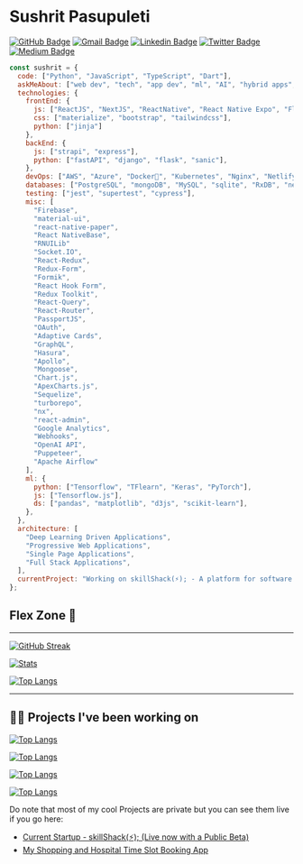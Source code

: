 # Sushrit Pasupuleti
[![GitHub Badge](https://img.shields.io/github/followers/SushritPasupuleti?style=for-the-badge&logo=GitHub&logoColor=white)](mailto:sushrit.pk21@gmail.com "Follow On GitHub")
[![Gmail Badge](https://img.shields.io/badge/sushrit.pk21@gmail.com-c14438?style=for-the-badge&logo=Gmail&logoColor=white)](mailto:sushrit.pk21@gmail.com "Connect via Email")
[![Linkedin Badge](https://img.shields.io/badge/-Sushrit%20Pasupuleti-0072b1?style=for-the-badge&logo=Linkedin&logoColor=white)](https://www.linkedin.com/in/sushritpasupuleti/ "Connect on LinkedIn")
[![Twitter Badge](https://img.shields.io/twitter/follow/Sushrit_Lawliet?label=Follow%20on%20Twitter&style=for-the-badge&logo=Twitter&logoColor=white)](https://twitter.com/intent/follow?screen_name=Sushrit_Lawliet "Follow on Twitter")
[![Medium Badge](https://img.shields.io/badge/-@sushrit.pk21-00acee?style=for-the-badge&logo=Medium&logoColor=white)](https://medium.com/@sushrit.pk21 "Follow on Medium")
```javascript
const sushrit = {
  code: ["Python", "JavaScript", "TypeScript", "Dart"],
  askMeAbout: ["web dev", "tech", "app dev", "ml", "AI", "hybrid apps", "linux", "chatbots", "MERN Stack", "JAM Stack", "monorepos"],
  technologies: {
    frontEnd: {
      js: ["ReactJS", "NextJS", "ReactNative", "React Native Expo", "Flutter", "AngularJS", "GatsbyJS"],
      css: ["materialize", "bootstrap", "tailwindcss"],
      python: ["jinja"]
    },
    backEnd: {
      js: ["strapi", "express"],
      python: ["fastAPI", "django", "flask", "sanic"],
    },
    devOps: ["AWS", "Azure", "Docker🐳", "Kubernetes", "Nginx", "Netlify", "Vercel", "GitHub Actions", "Proxmox"],
    databases: ["PostgreSQL", "mongoDB", "MySQL", "sqlite", "RxDB", "neo4j"],
    testing: ["jest", "supertest", "cypress"],
    misc: [
      "Firebase",
      "material-ui",
      "react-native-paper",
      "React NativeBase",
      "RNUILib"
      "Socket.IO",
      "React-Redux",
      "Redux-Form",
      "Formik",
      "React Hook Form",
      "Redux Toolkit",
      "React-Query",
      "React-Router",
      "PassportJS",
      "OAuth",
      "Adaptive Cards",
      "GraphQL",
      "Hasura",
      "Apollo",
      "Mongoose",
      "Chart.js",
      "ApexCharts.js",
      "Sequelize",
      "turborepo",
      "nx",
      "react-admin",
      "Google Analytics",
      "Webhooks",
      "OpenAI API",
      "Puppeteer",
      "Apache Airflow"
    ],
    ml: {
      python: ["Tensorflow", "TFlearn", "Keras", "PyTorch"],
      js: ["Tensorflow.js"],
      ds: ["pandas", "matplotlib", "d3js", "scikit-learn"],
    },
  },
  architecture: [
    "Deep Learning Driven Applications",
    "Progressive Web Applications",
    "Single Page Applications",
    "Full Stack Applications",
  ],
  currentProject: "Working on skillShack(⚡); - A platform for software professionals to showcase their projects",
};
```

## Flex Zone 💪
---

[![GitHub Streak](http://github-readme-streak-stats.herokuapp.com?user=SushritPasupuleti&theme=neon-dark&date_format=M%20j%5B%2C%20Y%5D)](https://git.io/streak-stats)

[![Stats](https://github-readme-stats.vercel.app/api?username=SushritPasupuleti&show_icons=true&hide_border=true&theme=blue-green&count_private=true)](https://github.com/SushritPasupuleti/github-readme-stats)

[![Top Langs](https://github-readme-stats.vercel.app/api/top-langs/?username=SushritPasupuleti&layout=compact&hide=)](https://github.com/SushritPasupuleti/github-readme-stats)

---

## 👨‍💻 Projects I've been working on

[![Top Langs](https://github-readme-stats.vercel.app/api/pin/?username=SushritPasupuleti&repo=Braggi-A-Python-Based-Contextual-Chatbot-Framework)](https://github.com/SushritPasupuleti/Braggi-A-Python-Based-Contextual-Chatbot-Framework)

[![Top Langs](https://github-readme-stats.vercel.app/api/pin/?username=SushritPasupuleti&repo=cab-booking-braggi)](https://github.com/SushritPasupuleti/cab-booking-braggi)

[![Top Langs](https://github-readme-stats.vercel.app/api/pin/?username=SushritPasupuleti&repo=Videos)](https://github.com/SushritPasupuleti/Videos)

[![Top Langs](https://github-readme-stats.vercel.app/api/pin/?username=SushritPasupuleti&repo=node-chat-server)](https://github.com/SushritPasupuleti/node-chat-server)

Do note that most of my cool Projects are private but you can see them live if you go here:
- [Current Startup - skillShack(⚡); (Live now with a Public Beta)](http://skillshack.dev)
- [My Shopping and Hospital Time Slot Booking App](http://shoppingslots.com)
